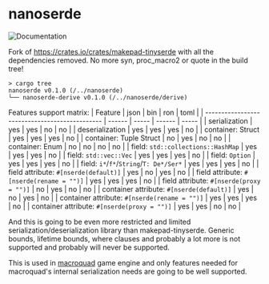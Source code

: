 # nanoserde
![Documentation](https://docs.rs/nanoserde/badge.svg)

Fork of https://crates.io/crates/makepad-tinyserde with all the dependencies removed.
No more syn, proc_macro2 or quote in the build tree!

```
> cargo tree
nanoserde v0.1.0 (/../nanoserde)
└── nanoserde-derive v0.1.0 (/../nanoserde/derive)
```

Features support matrix:
| Feature                                        | json   | bin   | ron    | toml  |
| ---------------------------------------------- | ------ | ----- | ------ | ----- |
| serialization                                  | yes    | yes   | no     | no    |
| deserialization                                | yes    | yes   | yes    | no    |
| container: Struct                              | yes    | yes   | yes    | no    |
| container: Tuple Struct                        | no     | yes   | no     | no    |
| container: Enum                                | no     | no    | no     | no    |
| field: `std::collections::HashMap`             | yes    | yes   | yes    | no    |
| field: `std::vec::Vec`                         | yes    | yes   | yes    | no    |
| field: `Option`                                | yes    | yes   | yes    | no    |
| field: `i*`/`f*`/`String`/`T: De*/Ser*`        | yes    | yes   | yes    | no    |
| field attribute: `#[nserde(default)]`          | yes    | no    | yes    | no    |
| field attribute: `#[nserde(rename = "")]`      | yes    | yes   | yes    | no    |
| field attribute: `#[nserde(proxy = "")]`       | no     | yes   | no     | no    |
| container attribute: `#[nserde(default)]`      | yes    | no    | yes    | no    |
| container attribute: `#[nserde(rename = "")]`  | yes    | yes   | yes    | no    |
| container attribute: `#[nserde(proxy = "")]`   | yes    | yes   | no     | no    |

And this is going to be even more restricted and limited serialization/deserialization library than makepad-tinyserde. 
Generic bounds, lifetime bounds, where clauses and probably a lot more is not supported and probably will never be supported.

This is used in [macroquad](https://github.com/not-fl3/macroquad/) game engine and only features needed for macroquad's internal serialization needs are going to be well supported. 

